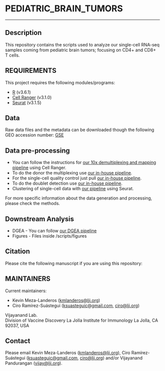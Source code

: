 # PEDIATRIC_BRAIN_TUMORS
------------

Description
------------

This repository contains the scripts used to analyze our single-cell RNA-seq samples coming from pediatric brain tumors; focusing on CD4+ and CD8+ T cells.

REQUIREMENTS
------------

This project requires the following modules/programs:

* [R](https://cran.r-project.org/) (v3.6.1)
* [Cell Ranger](https://support.10xgenomics.com/single-cell-gene-expression/software/pipelines/latest/what-is-cell-ranger) (v3.1.0)
* [Seurat](https://satijalab.org/seurat) (v3.1.5)

Data
------------
Raw data files and the metadata can be downloaded though the following GEO accession number: [GSE]()

Data pre-processing
------------

* You can follow the instructions for [our 10x demultiplexing and mapping pipeline](https://github.com/vijaybioinfo/cellranger_wrappeR) using Cell Ranger.
* To do the donor the multiplexing use [our in-house pipeline](https://github.com/vijaybioinfo/ab_capture).
* For the single-cell quality control just pull [our in-house pipeline](https://github.com/vijaybioinfo/quality_control).
* To do the doublet detection use [our in-house pipeline](https://github.com/vijaybioinfo/).
* Clustering of single-cell data with [our pipeline](https://github.com/vijaybioinfo/clustering) using Seurat.

For more specific information about the data generation and processing, please check the methods.

Downstream Analysis
------------
* DGEA - You can follow [our DGEA pipeline](https://github.com/vijaybioinfo/dgea)
* Figures - Files inside /scripts/figures 


Citation
--------------
Please cite the following manuscript if you are using this repository:


MAINTAINERS
-----------

Current maintainers:
* Kevin Meza-Landeros (kmlanderos@lji.org) 
* Ciro Ramírez-Suástegui (ksuasteguic@gmail.com, ciro@lji.org)

Vijayanand Lab.  
Division of Vaccine Discovery La Jolla Institute for Immunology La Jolla, CA 92037, USA

Contact
-----------
Please email Kevin Meza-Landeros (kmlanderos@lji.org), Ciro Ramírez-Suástegui (ksuasteguic@gmail.com, ciro@lji.org) and/or Vijayanand Pandurangan (vijay@lji.org).
